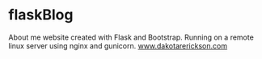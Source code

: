 # flaskBlog

About me website created with Flask and Bootstrap. Running on a remote linux server using nginx and gunicorn. www.dakotarerickson.com
